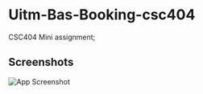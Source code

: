 # Uitm-Bas-Booking-csc404


CSC404 Mini assignment;


## Screenshots

![App Screenshot](https://ibb.co/z8hfGnx)

